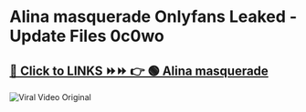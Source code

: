 
 # Alina masquerade Onlyfans Leaked - Update Files 0c0wo

## <h2><a href="https://clipsfans.com/Alina_masquerade&ref=git">🔗 Click to LINKS ⏩⏩ 👉 🟢 Alina masquerade </a></h2>

<a href="https://clipsfans.com/Alina_masquerade&ref=git" rel="nofollow" data-target="animated-image.originalLink"><img src="https://i.ibb.co.com/xMMVF88/686577567.gif" alt="Viral Video Original" style="max-width: 100%; display: inline-block;" data-target="animated-image.originalImage"></a>

